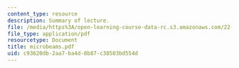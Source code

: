 ```yaml
---
content_type: resource
description: Summary of lecture.
file: /media/https%3A/open-learning-course-data-rc.s3.amazonaws.com/22-55j-principles-of-radiation-interactions-fall-2004/c93620db2aa7ba4d8b87c38503bd554d_microbeams.pdf
file_type: application/pdf
resourcetype: Document
title: microbeams.pdf
uid: c93620db-2aa7-ba4d-8b87-c38503bd554d
---
```

